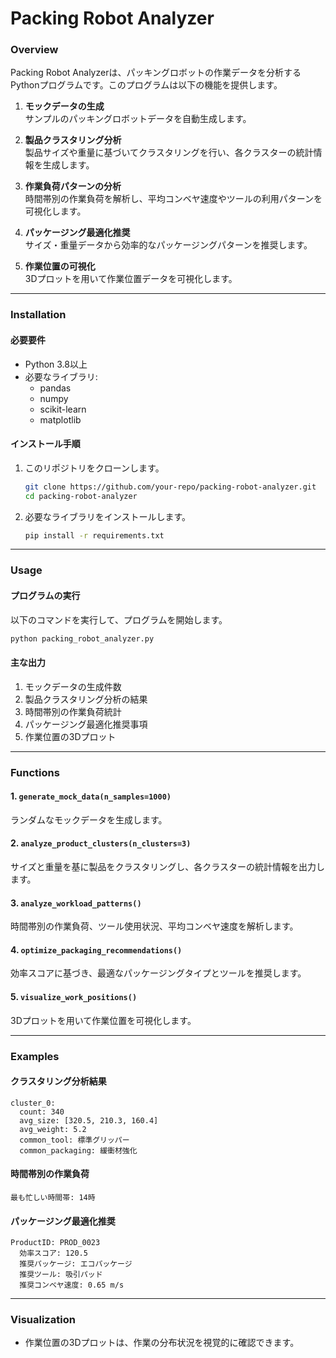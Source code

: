 # Packing Robot Analyzer

### Overview
Packing Robot Analyzerは、パッキングロボットの作業データを分析するPythonプログラムです。このプログラムは以下の機能を提供します。

1. **モックデータの生成**  
   サンプルのパッキングロボットデータを自動生成します。

2. **製品クラスタリング分析**  
   製品サイズや重量に基づいてクラスタリングを行い、各クラスターの統計情報を生成します。

3. **作業負荷パターンの分析**  
   時間帯別の作業負荷を解析し、平均コンベヤ速度やツールの利用パターンを可視化します。

4. **パッケージング最適化推奨**  
   サイズ・重量データから効率的なパッケージングパターンを推奨します。

5. **作業位置の可視化**  
   3Dプロットを用いて作業位置データを可視化します。

---

### Installation

#### 必要要件
- Python 3.8以上
- 必要なライブラリ:
  - pandas
  - numpy
  - scikit-learn
  - matplotlib

#### インストール手順
1. このリポジトリをクローンします。
   ```bash
   git clone https://github.com/your-repo/packing-robot-analyzer.git
   cd packing-robot-analyzer
   ```
2. 必要なライブラリをインストールします。
   ```bash
   pip install -r requirements.txt
   ```

---

### Usage

#### プログラムの実行
以下のコマンドを実行して、プログラムを開始します。
```bash
python packing_robot_analyzer.py
```

#### 主な出力
1. モックデータの生成件数
2. 製品クラスタリング分析の結果
3. 時間帯別の作業負荷統計
4. パッケージング最適化推奨事項
5. 作業位置の3Dプロット

---

### Functions

#### 1. `generate_mock_data(n_samples=1000)`
ランダムなモックデータを生成します。

#### 2. `analyze_product_clusters(n_clusters=3)`
サイズと重量を基に製品をクラスタリングし、各クラスターの統計情報を出力します。

#### 3. `analyze_workload_patterns()`
時間帯別の作業負荷、ツール使用状況、平均コンベヤ速度を解析します。

#### 4. `optimize_packaging_recommendations()`
効率スコアに基づき、最適なパッケージングタイプとツールを推奨します。

#### 5. `visualize_work_positions()`
3Dプロットを用いて作業位置を可視化します。

---

### Examples

#### クラスタリング分析結果
```plaintext
cluster_0:
  count: 340
  avg_size: [320.5, 210.3, 160.4]
  avg_weight: 5.2
  common_tool: 標準グリッパー
  common_packaging: 緩衝材強化
```

#### 時間帯別の作業負荷
```plaintext
最も忙しい時間帯: 14時
```

#### パッケージング最適化推奨
```plaintext
ProductID: PROD_0023
  効率スコア: 120.5
  推奨パッケージ: エコパッケージ
  推奨ツール: 吸引パッド
  推奨コンベヤ速度: 0.65 m/s
```

---

### Visualization
- 作業位置の3Dプロットは、作業の分布状況を視覚的に確認できます。

